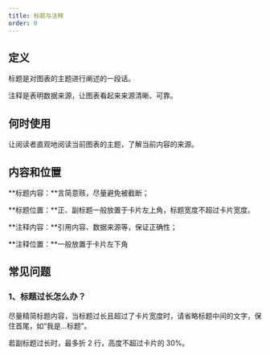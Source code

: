 ```yaml
---
title: 标题与注释
order: 0
---
```


## 定义

标题是对图表的主题进行阐述的一段话。

注释是表明数据来源，让图表看起来来源清晰、可靠。

## 何时使用

让阅读者直观地阅读当前图表的主题，了解当前内容的来源。

## 内容和位置

**标题内容：**言简意赅，尽量避免被截断；

**标题位置：**正、副标题一般放置于卡片左上角，标题宽度不超过卡片宽度。

**注释内容：**引用内容、数据来源等，保证正确性；

**注释位置：**一般放置于卡片左下角

## 常见问题

### 1、标题过长怎么办？

尽量精简标题内容，当标题过长且超过了卡片宽度时，请省略标题中间的文字，保住首尾，如“我是...标题”。

若副标题过长时，最多折 2 行，高度不超过卡片的 30%。
